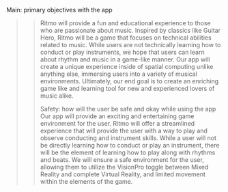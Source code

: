 Main: primary objectives with the app

> > Ritmo will provide a fun and educational experience to those who are passionate about music. Inspired by classics like Guitar Hero, Ritmo will be a game that focuses on technical abilities related to music. While users are not technically learning how to conduct or play instruments, we hope that users can learn about rhythm and music in a game-like manner. Our app will create a unique experience inside of spatial computing unlike anything else, immersing users into a variety of musical environments. Ultimately, our end goal is to create an enriching game like and learning tool for new and experienced lovers of music alike.
> >
> > Safety: how will the user be safe and okay while using the app
> > Our app will provide an exciting and entertaining game environment for the user. Ritmo will offer a streamlined experience that will provide the user with a way to play and observe conducting and instrument skills. While a user will not be directly learning how to conduct or play an instrument, there will be the element of learning how to play along with rhythms and beats. We will ensure a safe environment for the user, allowing them to utilize the VisionPro toggle between Mixed Reality and complete Virtual Reality, and limited movement within the elements of the game.
